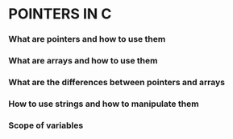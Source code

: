 # POINTERS IN C
### What are pointers and how to use them
### What are arrays and how to use them
### What are the differences between pointers and arrays
### How to use strings and how to manipulate them
### Scope of variables
